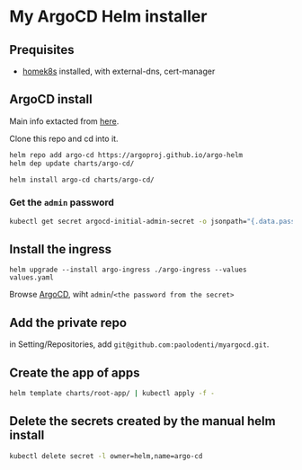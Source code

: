 # My ArgoCD Helm installer

## Prequisites

* [homek8s](https://github.com/paolodenti/homek8s) installed, with external-dns, cert-manager

## ArgoCD install

Main info extacted from [here](https://www.arthurkoziel.com/setting-up-argocd-with-helm/).

Clone this repo and cd into it.

```bash
helm repo add argo-cd https://argoproj.github.io/argo-helm
helm dep update charts/argo-cd/

helm install argo-cd charts/argo-cd/
```

### Get the `admin` password

```bash
kubectl get secret argocd-initial-admin-secret -o jsonpath="{.data.password}" | base64 -d
```

## Install the ingress

```
helm upgrade --install argo-ingress ./argo-ingress --values values.yaml
```

Browse [ArgoCD](https://argo.paolodenti.dev), wiht `admin`/`<the password from the secret>`

## Add the private repo

in Setting/Repositories, add `git@github.com:paolodenti/myargocd.git`.


## Create the app of apps

```bash
helm template charts/root-app/ | kubectl apply -f -
```

## Delete the secrets created by the manual helm install

```bash
kubectl delete secret -l owner=helm,name=argo-cd
```
